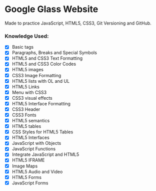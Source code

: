 # Google Glass Website

Made to practice JavaScript, HTML5, CSS3, Git Versioning and GitHub.

### Knowledge Used:
- [X] Basic tags
- [X] Paragraphs, Breaks and Special Symbols
- [X] HTML5 and CSS3 Text Formatting
- [X] HTML5 and CSS3 Color Codes
- [X] HTML5 images
- [X] CSS3 Image Formatting
- [X] HTML5 lists with OL and UL
- [X] HTML5 Links
- [X] Menu with CSS3
- [X] CSS3 visual effects
- [X] HTML5 Interface Formatting
- [X] CSS3 Header
- [X] CSS3 Fonts
- [X] HTML5 semantics
- [X] HTML5 tables
- [X] CSS Styles for HTML5 Tables
- [X] HTML5 Interfaces
- [X] JavaScript with Objects
- [X] JavaScript Functions
- [X] Integrate JavaScript and HTML5
- [X] HTML5 IFRAME
- [X] Image Maps
- [X] HTML5 Audio and Video
- [X] HTML5 Forms
- [X] JavaScript Forms
